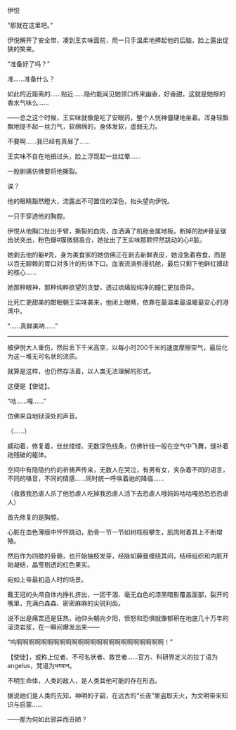 伊悦  

“那就在这里吧。”

伊悦解开了安全带，凑到王实味面前，用一只手温柔地捧起他的后脑，脸上露出促狭的笑来。

“准备好了吗？”

准......准备什么？

如此的近距离的......贴近......隐约能闻见她领口传来幽香，好香甜，这就是她擦的香水气味么......

——总之这个时候，王实味就像是吃了安眠药，整个人恍神僵硬地坐着。浑身轻飘飘地提不起一丝力气，软绵绵的，身体发软，虚弱无力。

不要啊......我已经有真昼了......

王实味不自在地扭过头，脸上浮现起一丝红晕......

一股剧痛仿佛要将他撕裂。

诶？

他的眼睛豁然瞪大，流露出不可置信的深色，抬头望向伊悦。

一只手穿透他的胸膛。

伊悦从他胸口扯出手臂，撕裂的血肉，血洒满了机舱金属地板。断掉的肋#骨呈锯齿状突出，粉色瓣#膜微弱翕合，她扯出了王实味那颗怦然跳动的心#脏。

她剥去他的躯#壳，身为美食家的她仿佛正在剥去新鲜表皮，她没急着吞食，而是以百无聊赖的胃口对多汁的形体下口。血液流淌弥漫机舱，最后只剩下他鲜红搏动的核心......

她那种眼神，那种纯粹欲望的贪婪，透过琉璃般纯净的瞳仁更加奇异。

比死亡更甜美的酣眠朝王实味袭来，他闭上眼睛，依靠在最温柔最温暖最安心的港湾中。

“......真鲜美呐......”

-----------------

被伊悦大人重伤，然后丢下千米高空，以每小时200千米的速度摩擦空气，最后化为这一堆无可名状的流质。

就算是这样，也仍然存活着，以人类无法理解的形式。

这便是【使徒】。

“咕......嘎......”

仿佛来自地狱深处的声音。

（......）

蠕动着，修复着，丝丝缕缕、无数深色线条，仿佛针线一般在空气中飞舞，缝补着祂残破的躯体。

空间中有隐隐约约的祈祷声传来，无数人在哭泣，有男有女，夹杂着不同的语言，不同的嗓音，不同的情感......同时统一呼唤着祂的降临......

（救救我恐虐人杀了他恐虐人吃掉我恐虐人活下去恐虐人哦妈妈咕咕嘎恐恐恐恐虐人）

首先修复的是胸膛。

心脏在血色薄膜中怦怦跳动，肋骨一节一节如树枝般攀生，肌肉附着其上不断增殖。

然后作为四肢的骨骼，也开始抽枝发芽，经脉如藤曼缠绕其间，结缔组织和内脏开始凝结，晶莹剔透的红色果实。

宛如上帝最初造人时的场景。

戴王冠的头颅自体内挣扎挤出，一团干涸、毫无血色的漆黑暗影覆盖面部，裂开的嘴里，充满白森森、密密麻麻的尖锐利齿。

说不出是痛苦还是狂热，祂仰头朝向夕阳，愤怒和恐惧就像郁积在地底几十万年的滚烫岩浆，在一瞬间爆发出来——

“呜啊啊啊啊啊啊啊啊啊啊啊啊啊啊啊啊啊啊啊啊啊啊啊啊！”

【使徒】，或称上位者、不可名状者、救世者......官方、科研界定义的拉丁语为angelus，梵语为भगवान。

不明生命体，人类的敌人，是人类其他可能的存在形态。

据说祂们是人类的先知，神明的子嗣，在远古的“长夜”里盗取天火，为文明带来知识与启蒙......

——那为何如此邪异而丑陋？
